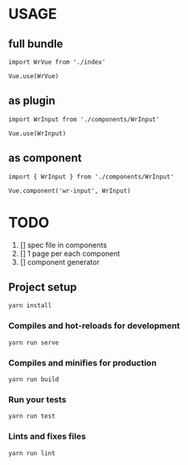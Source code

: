 # USAGE
## full bundle
```
import WrVue from './index'

Vue.use(WrVue)
```
## as plugin
```
import WrInput from './components/WrInput'

Vue.use(WrInput)
```
## as component
```
import { WrInput } from './components/WrInput'

Vue.component('wr-input', WrInput)
```

# TODO
1. [] spec file in components
2. [] 1 page per each component
3. [] component generator

## Project setup
```
yarn install
```

### Compiles and hot-reloads for development
```
yarn run serve
```

### Compiles and minifies for production
```
yarn run build
```

### Run your tests
```
yarn run test
```

### Lints and fixes files
```
yarn run lint
```





